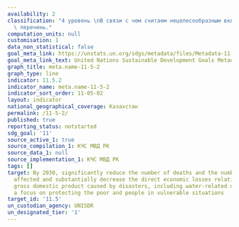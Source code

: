 ```yaml
---
availability: 2
classification: "4 уровень \nВ связи с чем считаем нецелесообразным включать в Национальный\
  \ перечень."
computation_units: null
customisation: 1
data_non_statistical: false
goal_meta_link: https://unstats.un.org/sdgs/metadata/files/Metadata-11-05-02.pdf
goal_meta_link_text: United Nations Sustainable Development Goals Metadata (pdf 2066kB)
graph_title: meta.name-11-5-2
graph_type: line
indicator: 11.5.2
indicator_name: meta.name-11-5-2
indicator_sort_order: 11-05-02
layout: indicator
national_geographical_coverage: Казахстан
permalink: /11-5-2/
published: true
reporting_status: notstarted
sdg_goal: '11'
source_active_1: true
source_compilation_1: КЧС МВД РК
source_data_1: null
source_implementation_1: КЧС МВД РК
tags: []
target: By 2030, significantly reduce the number of deaths and the number of people
  affected and substantially decrease the direct economic losses relative to global
  gross domestic product caused by disasters, including water-related disasters, with
  a focus on protecting the poor and people in vulnerable situations
target_id: '11.5'
un_custodian_agency: UNISDR
un_designated_tier: '1'
---
```

